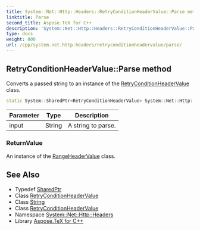 ```yaml
---
title: System::Net::Http::Headers::RetryConditionHeaderValue::Parse method
linktitle: Parse
second_title: Aspose.TeX for C++
description: 'System::Net::Http::Headers::RetryConditionHeaderValue::Parse method. Converts a passed string to an instance of the RetryConditionHeaderValue class in C++.'
type: docs
weight: 800
url: /cpp/system.net.http.headers/retryconditionheadervalue/parse/
---
```

## RetryConditionHeaderValue::Parse method


Converts a passed string to an instance of the [RetryConditionHeaderValue](../) class.

```cpp
static System::SharedPtr<RetryConditionHeaderValue> System::Net::Http::Headers::RetryConditionHeaderValue::Parse(String input)
```


| Parameter | Type | Description |
| --- | --- | --- |
| input | String | A string to parse. |

### ReturnValue

An instance of the [RangeHeaderValue](../../rangeheadervalue/) class.

## See Also

* Typedef [SharedPtr](../../../system/sharedptr/)
* Class [RetryConditionHeaderValue](../)
* Class [String](../../../system/string/)
* Class [RetryConditionHeaderValue](../)
* Namespace [System::Net::Http::Headers](../../)
* Library [Aspose.TeX for C++](../../../)

